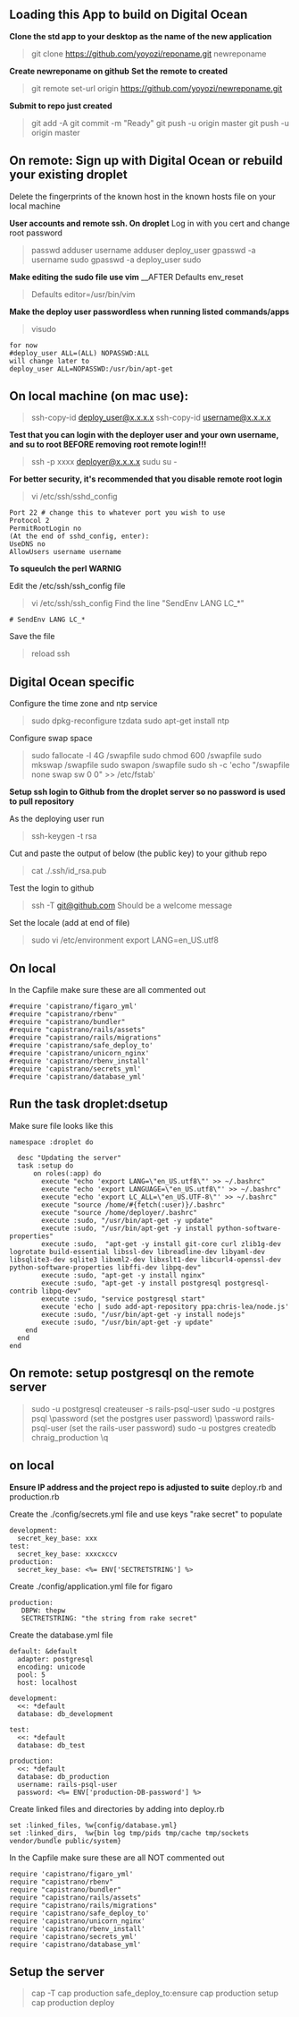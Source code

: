 ## Loading this App to build on Digital Ocean

**Clone the std app to your desktop as the name of the new application**
> git clone https://github.com/yoyozi/reponame.git newreponame

**Create newreponame on github**
**Set the remote to created**

> git remote set-url origin https://github.com/yoyozi/newreponame.git

**Submit to repo just created**
> git add -A
> git commit -m "Ready" 
> git push -u origin master
> git push -u origin master

## On remote: Sign up with Digital Ocean or rebuild your existing droplet
Delete the fingerprints of the known host in the known hosts file on your local machine

**User accounts and remote ssh. On droplet**
Log in with you cert and change root password
> passwd
> adduser username
> adduser deploy_user
> gpasswd -a username sudo
> gpasswd -a deploy_user sudo

**Make editing the sudo file use vim**
__AFTER Defaults        env_reset
>Defaults        editor=/usr/bin/vim

**Make the deploy user passwordless when running listed commands/apps**
> visudo

```
for now
#deploy_user ALL=(ALL) NOPASSWD:ALL
will change later to 
deploy_user ALL=NOPASSWD:/usr/bin/apt-get
```

## On local machine (on mac use):
> ssh-copy-id deploy_user@x.x.x.x
> ssh-copy-id username@x.x.x.x

**Test that you can login with the deployer user and your own username, and su to root BEFORE removing root remote login!!!**
> ssh -p xxxx deployer@x.x.x.x
> sudu su -

**For better security, it's recommended that you disable remote root login**
> vi /etc/ssh/sshd_config

```
Port 22 # change this to whatever port you wish to use
Protocol 2
PermitRootLogin no
(At the end of sshd_config, enter):
UseDNS no
AllowUsers username username
```

**To squeulch the perl WARNIG**

Edit the /etc/ssh/ssh_config file
> vi /etc/ssh/ssh_config
Find the line "SendEnv LANG LC_*"

```
# SendEnv LANG LC_*
```

Save the file
> reload ssh

## Digital Ocean specific

Configure the time zone and ntp service
> sudo dpkg-reconfigure tzdata
> sudo apt-get install ntp

Configure swap space
> sudo fallocate -l 4G /swapfile
> sudo chmod 600 /swapfile
> sudo mkswap /swapfile
> sudo swapon /swapfile
> sudo sh -c 'echo "/swapfile none swap sw 0 0" >> /etc/fstab'

**Setup ssh login to Github from the droplet server so no password is used to pull repository**

As the deploying user run
> ssh-keygen -t rsa

Cut and paste the output of below (the public key) to your github repo
> cat ./.ssh/id_rsa.pub

Test the login to github
> ssh -T git@github.com
Should be a welcome message

Set the locale (add at end of file)
> sudo vi /etc/environment
> export LANG=en_US.utf8

## On local 

In the Capfile make sure these are all commented out
```
#require 'capistrano/figaro_yml'
#require "capistrano/rbenv"
#require "capistrano/bundler"
#require "capistrano/rails/assets"
#require "capistrano/rails/migrations"
#require 'capistrano/safe_deploy_to'
#require 'capistrano/unicorn_nginx'
#require 'capistrano/rbenv_install'
#require 'capistrano/secrets_yml'
#require 'capistrano/database_yml'
```

## Run the task droplet:dsetup
Make sure file looks like this
```
namespace :droplet do

  desc "Updating the server"  
  task :setup do   
      on roles(:app) do 
        execute "echo 'export LANG=\"en_US.utf8\"' >> ~/.bashrc"
        execute "echo 'export LANGUAGE=\"en_US.utf8\"' >> ~/.bashrc"
        execute "echo 'export LC_ALL=\"en_US.UTF-8\"' >> ~/.bashrc"
        execute "source /home/#{fetch(:user)}/.bashrc"
        execute "source /home/deployer/.bashrc"
        execute :sudo, "/usr/bin/apt-get -y update"
        execute :sudo, "/usr/bin/apt-get -y install python-software-properties"
        execute :sudo,  "apt-get -y install git-core curl zlib1g-dev logrotate build-essential libssl-dev libreadline-dev libyaml-dev libsqlite3-dev sqlite3 libxml2-dev libxslt1-dev libcurl4-openssl-dev python-software-properties libffi-dev libpq-dev"
        execute :sudo, "apt-get -y install nginx"
        execute :sudo, "apt-get -y install postgresql postgresql-contrib libpq-dev"
        execute :sudo, "service postgresql start"
        execute 'echo | sudo add-apt-repository ppa:chris-lea/node.js'          
        execute :sudo, "/usr/bin/apt-get -y install nodejs"
        execute :sudo, "/usr/bin/apt-get -y update"  
    end  
  end 
end
```

## On remote: setup postgresql on the remote server
> sudo -u postgresql createuser -s rails-psql-user
> sudo -u postgres psql
> \password (set the postgres user password)
> \password rails-psql-user (set the rails-user password)
> sudo -u postgres createdb chraig_production
> \q

## on local

**Ensure IP address and the project repo is adjusted to suite**
deploy.rb and production.rb

Create the ./config/secrets.yml file and use keys "rake secret" to populate
```
development:
  secret_key_base: xxx
test:
  secret_key_base: xxxcxccv
production:
  secret_key_base: <%= ENV['SECTRETSTRING'] %>
```

Create ./config/application.yml file for figaro
```
production:
   DBPW: thepw
   SECTRETSTRING: "the string from rake secret"
```

Create the database.yml file
```
default: &default
  adapter: postgresql
  encoding: unicode
  pool: 5
  host: localhost

development:
  <<: *default
  database: db_development

test:
  <<: *default
  database: db_test

production:
  <<: *default
  database: db_production
  username: rails-psql-user
  password: <%= ENV['production-DB-password'] %>
```

Create linked files and directories by adding into deploy.rb
```
set :linked_files, %w{config/database.yml}
set :linked_dirs,  %w{bin log tmp/pids tmp/cache tmp/sockets vendor/bundle public/system}
```

In the Capfile make sure these are all NOT commented out
```
require 'capistrano/figaro_yml'
require "capistrano/rbenv"
require "capistrano/bundler"
require "capistrano/rails/assets"
require "capistrano/rails/migrations"
require 'capistrano/safe_deploy_to'
require 'capistrano/unicorn_nginx'
require 'capistrano/rbenv_install'
require 'capistrano/secrets_yml'
require 'capistrano/database_yml'
```

## Setup the server

> cap -T
> cap production safe_deploy_to:ensure
> cap production setup
> cap production deploy


